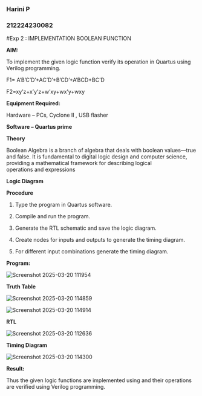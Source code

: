 ### Harini P
### 212224230082

#Exp 2 : IMPLEMENTATION  BOOLEAN FUNCTION 

**AIM:**

To implement the given logic function verify its operation in Quartus using Verilog programming.

F1= A’B’C’D’+AC’D’+B’CD’+A’BCD+BC’D 

F2=xy’z+x’y’z+w’xy+wx’y+wxy

**Equipment Required:**

Hardware – PCs, Cyclone II , USB flasher

**Software – Quartus prime**

**Theory**

Boolean Algebra is a branch of algebra that deals with boolean values—true and false. It is fundamental to digital logic design and computer science, providing a mathematical framework for describing logical operations and expressions

**Logic Diagram**

**Procedure**

1.	Type the program in Quartus software.

2.	Compile and run the program.

3.	Generate the RTL schematic and save the logic diagram.

4.	Create nodes for inputs and outputs to generate the timing diagram.

5.	For different input combinations generate the timing diagram.


**Program:**

![Screenshot 2025-03-20 111954](https://github.com/user-attachments/assets/13ecf7d5-c891-4bde-9b21-0d5f22df6dc9)



**Truth Table**

![Screenshot 2025-03-20 114859](https://github.com/user-attachments/assets/4bc622b2-006b-4954-8e33-22dd4e89af98)

![Screenshot 2025-03-20 114914](https://github.com/user-attachments/assets/4f68d17a-7834-4d83-b084-7177994c9623)


**RTL**

![Screenshot 2025-03-20 112636](https://github.com/user-attachments/assets/7ee57d7e-cde7-46cf-bcc6-9cd16cd91566)


**Timing Diagram**

![Screenshot 2025-03-20 114300](https://github.com/user-attachments/assets/956a5632-76b4-40c3-90ca-a50c2d2e8e6e)


**Result:**

Thus the given logic functions are implemented using and their operations are verified using Verilog programming.

